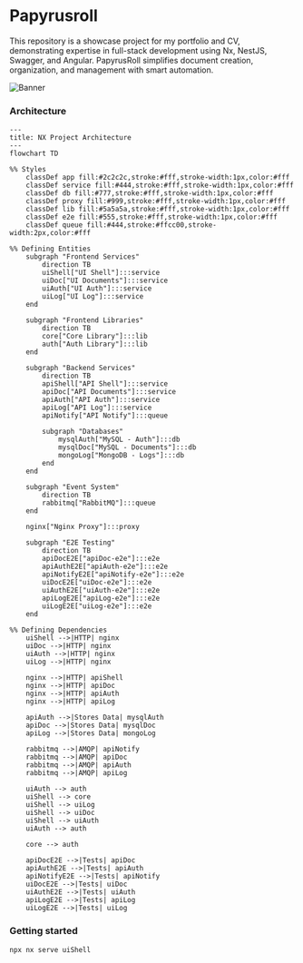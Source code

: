 # Papyrusroll

This repository is a showcase project for my portfolio and CV, demonstrating expertise in full-stack development using Nx, NestJS, Swagger, and Angular. PapyrusRoll simplifies document creation, organization, and management with smart automation.

![Banner](https://upload.wikimedia.org/wikipedia/commons/thumb/1/1b/The_judgement_of_the_dead_in_the_presence_of_Osiris.jpg/1000px-The_judgement_of_the_dead_in_the_presence_of_Osiris.jpg)

### Architecture

```mermaid
---
title: NX Project Architecture
---
flowchart TD

%% Styles
    classDef app fill:#2c2c2c,stroke:#fff,stroke-width:1px,color:#fff
    classDef service fill:#444,stroke:#fff,stroke-width:1px,color:#fff
    classDef db fill:#777,stroke:#fff,stroke-width:1px,color:#fff
    classDef proxy fill:#999,stroke:#fff,stroke-width:1px,color:#fff
    classDef lib fill:#5a5a5a,stroke:#fff,stroke-width:1px,color:#fff
    classDef e2e fill:#555,stroke:#fff,stroke-width:1px,color:#fff
    classDef queue fill:#444,stroke:#ffcc00,stroke-width:2px,color:#fff

%% Defining Entities
    subgraph "Frontend Services"
        direction TB
        uiShell["UI Shell"]:::service
        uiDoc["UI Documents"]:::service
        uiAuth["UI Auth"]:::service
        uiLog["UI Log"]:::service
    end

    subgraph "Frontend Libraries"
        direction TB
        core["Core Library"]:::lib
        auth["Auth Library"]:::lib
    end

    subgraph "Backend Services"
        direction TB
        apiShell["API Shell"]:::service
        apiDoc["API Documents"]:::service
        apiAuth["API Auth"]:::service
        apiLog["API Log"]:::service
        apiNotify["API Notify"]:::queue

        subgraph "Databases"
            mysqlAuth["MySQL - Auth"]:::db
            mysqlDoc["MySQL - Documents"]:::db
            mongoLog["MongoDB - Logs"]:::db
        end
    end

    subgraph "Event System"
        direction TB
        rabbitmq["RabbitMQ"]:::queue
    end

    nginx["Nginx Proxy"]:::proxy

    subgraph "E2E Testing"
        direction TB
        apiDocE2E["apiDoc-e2e"]:::e2e
        apiAuthE2E["apiAuth-e2e"]:::e2e
        apiNotifyE2E["apiNotify-e2e"]:::e2e
        uiDocE2E["uiDoc-e2e"]:::e2e
        uiAuthE2E["uiAuth-e2e"]:::e2e
        apiLogE2E["apiLog-e2e"]:::e2e
        uiLogE2E["uiLog-e2e"]:::e2e
    end

%% Defining Dependencies
    uiShell -->|HTTP| nginx
    uiDoc -->|HTTP| nginx
    uiAuth -->|HTTP| nginx
    uiLog -->|HTTP| nginx

    nginx -->|HTTP| apiShell
    nginx -->|HTTP| apiDoc
    nginx -->|HTTP| apiAuth
    nginx -->|HTTP| apiLog

    apiAuth -->|Stores Data| mysqlAuth
    apiDoc -->|Stores Data| mysqlDoc
    apiLog -->|Stores Data| mongoLog

    rabbitmq -->|AMQP| apiNotify
    rabbitmq -->|AMQP| apiDoc
    rabbitmq -->|AMQP| apiAuth
    rabbitmq -->|AMQP| apiLog

    uiAuth --> auth
    uiShell --> core
    uiShell --> uiLog
    uiShell --> uiDoc
    uiShell --> uiAuth
    uiAuth --> auth

    core --> auth

    apiDocE2E -->|Tests| apiDoc
    apiAuthE2E -->|Tests| apiAuth
    apiNotifyE2E -->|Tests| apiNotify
    uiDocE2E -->|Tests| uiDoc
    uiAuthE2E -->|Tests| uiAuth
    apiLogE2E -->|Tests| apiLog
    uiLogE2E -->|Tests| uiLog

```

### Getting started

``npx nx serve uiShell``
